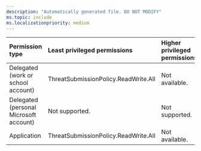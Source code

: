 ```yaml
---
description: "Automatically generated file. DO NOT MODIFY"
ms.topic: include
ms.localizationpriority: medium
---
```


|Permission type|Least privileged permissions|Higher privileged permissions|
|:---|:---|:---|
|Delegated (work or school account)|ThreatSubmissionPolicy.ReadWrite.All|Not available.|
|Delegated (personal Microsoft account)|Not supported.|Not supported.|
|Application|ThreatSubmissionPolicy.ReadWrite.All|Not available.|

